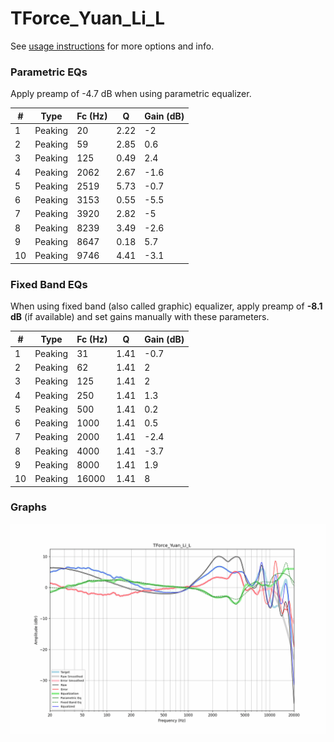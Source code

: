 # TForce_Yuan_Li_L
See [usage instructions](https://github.com/jaakkopasanen/AutoEq#usage) for more options and info.

### Parametric EQs
Apply preamp of -4.7 dB when using parametric equalizer.

|   # | Type    |   Fc (Hz) |    Q |   Gain (dB) |
|-----|---------|-----------|------|-------------|
|   1 | Peaking |        20 | 2.22 |        -2   |
|   2 | Peaking |        59 | 2.85 |         0.6 |
|   3 | Peaking |       125 | 0.49 |         2.4 |
|   4 | Peaking |      2062 | 2.67 |        -1.6 |
|   5 | Peaking |      2519 | 5.73 |        -0.7 |
|   6 | Peaking |      3153 | 0.55 |        -5.5 |
|   7 | Peaking |      3920 | 2.82 |        -5   |
|   8 | Peaking |      8239 | 3.49 |        -2.6 |
|   9 | Peaking |      8647 | 0.18 |         5.7 |
|  10 | Peaking |      9746 | 4.41 |        -3.1 |

### Fixed Band EQs
When using fixed band (also called graphic) equalizer, apply preamp of **-8.1 dB** (if available) and set gains manually with these parameters.

|   # | Type    |   Fc (Hz) |    Q |   Gain (dB) |
|-----|---------|-----------|------|-------------|
|   1 | Peaking |        31 | 1.41 |        -0.7 |
|   2 | Peaking |        62 | 1.41 |         2   |
|   3 | Peaking |       125 | 1.41 |         2   |
|   4 | Peaking |       250 | 1.41 |         1.3 |
|   5 | Peaking |       500 | 1.41 |         0.2 |
|   6 | Peaking |      1000 | 1.41 |         0.5 |
|   7 | Peaking |      2000 | 1.41 |        -2.4 |
|   8 | Peaking |      4000 | 1.41 |        -3.7 |
|   9 | Peaking |      8000 | 1.41 |         1.9 |
|  10 | Peaking |     16000 | 1.41 |         8   |

### Graphs
![](./TForce_Yuan_Li_L.png)
